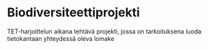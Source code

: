 # Biodiversiteettiprojekti
TET-harjoittelun aikana tehtävä projekti, jossa on tarkoituksena luoda tietokantaan yhteydessä oleva lomake

